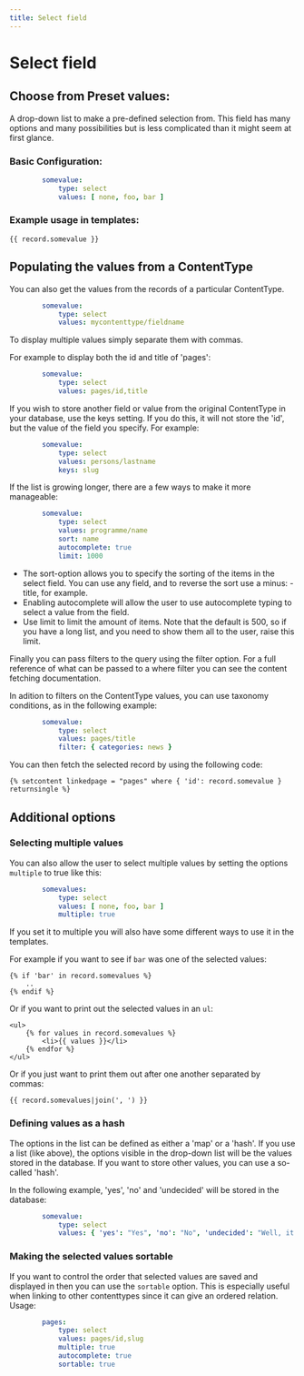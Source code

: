 ```yaml
---
title: Select field
---
```

Select field
============

## Choose from Preset values:

A drop-down list to make a pre-defined selection from. This field has many
options and many possibilities but is less complicated than it might seem at
first glance.

### Basic Configuration:

```yaml
        somevalue:
            type: select
            values: [ none, foo, bar ]
```

### Example usage in templates:

```twig
{{ record.somevalue }}
```

## Populating the values from a ContentType

You can also get the values from the records of a particular ContentType.

```yaml
        somevalue:
            type: select
            values: mycontenttype/fieldname
```

To display multiple values simply separate them with commas.

For example to display both the id and title of 'pages':

```yaml
        somevalue:
            type: select
            values: pages/id,title
```

If you wish to store another field or value from the original ContentType in
your database, use the keys setting. If you do this, it will not store the
'id', but the value of the field you specify. For example:

```yaml
        somevalue:
            type: select
            values: persons/lastname
            keys: slug
```

If the list is growing longer, there are a few ways to make it more manageable:

```yaml
        somevalue:
            type: select
            values: programme/name
            sort: name
            autocomplete: true
            limit: 1000
```

* The sort-option allows you to specify the sorting of the items in the select
  field. You can use any field, and to reverse the sort use a minus: -title,
  for example.
* Enabling autocomplete will allow the user to use autocomplete typing to
  select a value from the field.
* Use limit to limit the amount of items. Note that the default is 500, so if
  you have a long list, and you need to show them all to the user, raise this
  limit.

Finally you can pass filters to the query using the filter option. For a full
reference of what can be passed to a where filter you can see the content
fetching documentation.

In adition to filters on the ContentType values, you can use taxonomy
conditions, as in the following example:

```yaml
        somevalue:
            type: select
            values: pages/title
            filter: { categories: news }
```

You can then fetch the selected record by using the following code:

```twig
{% setcontent linkedpage = "pages" where { 'id': record.somevalue } returnsingle %}
```

## Additional options

### Selecting multiple values

You can also allow the user to select multiple values by setting the options
`multiple` to true like this:

```yaml
        somevalues:
            type: select
            values: [ none, foo, bar ]
            multiple: true
```

If you set it to multiple you will also have some different ways to use it in
the templates.

For example if you want to see if `bar` was one of the selected values:

```twig
{% if 'bar' in record.somevalues %}
    ..
{% endif %}
```

Or if you want to print out the selected values in an `ul`:

```twig
<ul>
    {% for values in record.somevalues %}
        <li>{{ values }}</li>
    {% endfor %}
</ul>
```

Or if you just want to print them out after one another separated by commas:

```twig
{{ record.somevalues|join(', ') }}
```

### Defining values as a hash

The options in the list can be defined as either a 'map' or a 'hash'. If you use
a list (like above), the options visible in the drop-down list will be the
values stored in the database. If you want to store other values, you can use a
so-called 'hash'.

In the following example, 'yes', 'no' and 'undecided' will be stored in the
database:

```yaml
        somevalue:
            type: select
            values: { 'yes': "Yes", 'no': "No", 'undecided': "Well, it can go either way" }
```

### Making the selected values sortable

If you want to control the order that selected values are saved and displayed in
then you can use the `sortable` option. This is especially useful when linking to
other contenttypes since it can give an ordered relation. Usage:

```yaml
        pages:
            type: select
            values: pages/id,slug
            multiple: true
            autocomplete: true
            sortable: true
```
